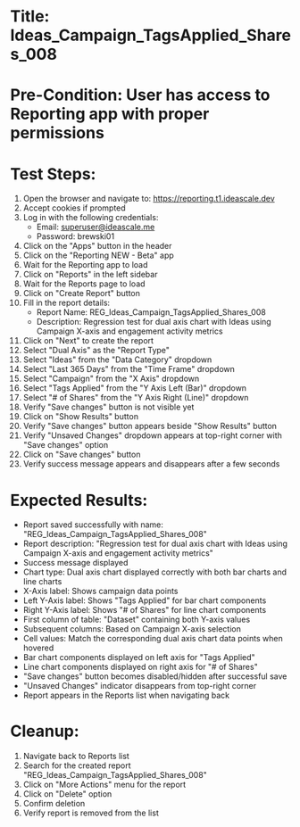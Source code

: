 # Title: Ideas_Campaign_TagsApplied_Shares_008

# Pre-Condition: User has access to Reporting app with proper permissions

# Test Steps:
1. Open the browser and navigate to: https://reporting.t1.ideascale.dev
2. Accept cookies if prompted
3. Log in with the following credentials:
   - Email: superuser@ideascale.me
   - Password: brewski01
4. Click on the "Apps" button in the header
5. Click on the "Reporting NEW - Beta" app
6. Wait for the Reporting app to load
7. Click on "Reports" in the left sidebar
8. Wait for the Reports page to load
9. Click on "Create Report" button
10. Fill in the report details:
    - Report Name: REG_Ideas_Campaign_TagsApplied_Shares_008
    - Description: Regression test for dual axis chart with Ideas using Campaign X-axis and engagement activity metrics
11. Click on "Next" to create the report
12. Select "Dual Axis" as the "Report Type"
13. Select "Ideas" from the "Data Category" dropdown
14. Select "Last 365 Days" from the "Time Frame" dropdown
15. Select "Campaign" from the "X Axis" dropdown
16. Select "Tags Applied" from the "Y Axis Left (Bar)" dropdown
17. Select "# of Shares" from the "Y Axis Right (Line)" dropdown
18. Verify "Save changes" button is not visible yet
19. Click on "Show Results" button
20. Verify "Save changes" button appears beside "Show Results" button
21. Verify "Unsaved Changes" dropdown appears at top-right corner with "Save changes" option
22. Click on "Save changes" button
23. Verify success message appears and disappears after a few seconds

# Expected Results:
- Report saved successfully with name: "REG_Ideas_Campaign_TagsApplied_Shares_008"
- Report description: "Regression test for dual axis chart with Ideas using Campaign X-axis and engagement activity metrics"
- Success message displayed
- Chart type: Dual axis chart displayed correctly with both bar charts and line charts
- X-Axis label: Shows campaign data points
- Left Y-Axis label: Shows "Tags Applied" for bar chart components
- Right Y-Axis label: Shows "# of Shares" for line chart components
- First column of table: "Dataset" containing both Y-axis values
- Subsequent columns: Based on Campaign X-axis selection
- Cell values: Match the corresponding dual axis chart data points when hovered
- Bar chart components displayed on left axis for "Tags Applied"
- Line chart components displayed on right axis for "# of Shares"
- "Save changes" button becomes disabled/hidden after successful save
- "Unsaved Changes" indicator disappears from top-right corner
- Report appears in the Reports list when navigating back

# Cleanup:
1. Navigate back to Reports list
2. Search for the created report "REG_Ideas_Campaign_TagsApplied_Shares_008"
3. Click on "More Actions" menu for the report
4. Click on "Delete" option
5. Confirm deletion
6. Verify report is removed from the list